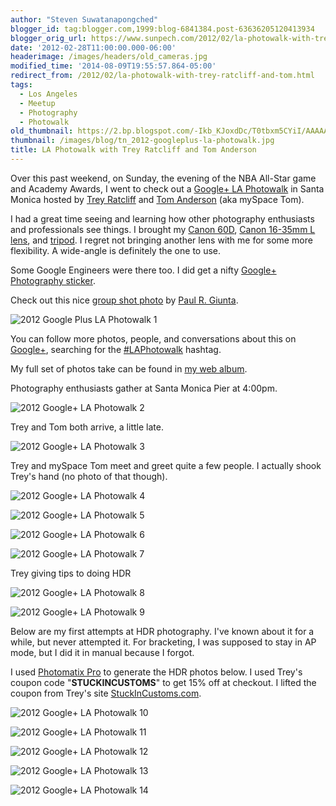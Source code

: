 ```yaml
---
author: "Steven Suwatanapongched"
blogger_id: tag:blogger.com,1999:blog-6841384.post-63636205120413934
blogger_orig_url: https://www.sunpech.com/2012/02/la-photowalk-with-trey-ratcliff-and-tom.html
date: '2012-02-28T11:00:00.000-06:00'
headerimage: /images/headers/old_cameras.jpg
modified_time: '2014-08-09T19:55:57.864-05:00'
redirect_from: /2012/02/la-photowalk-with-trey-ratcliff-and-tom.html
tags:
  - Los Angeles
  - Meetup
  - Photography
  - Photowalk
old_thumbnail: https://2.bp.blogspot.com/-Ikb_KJoxdDc/T0tbxm5CYiI/AAAAAAAA6tQ/54DmXWcT1tE/s800/2012-02-26+at+16-18-14.jpg
thumbnail: /images/blog/tn_2012-googleplus-la-photowalk.jpg
title: LA Photowalk with Trey Ratcliff and Tom Anderson
---
```



Over this past weekend, on Sunday, the evening of the NBA All-Star game and Academy Awards, I went to check out a [Google+  LA Photowalk](https://plus.google.com/105237212888595777019/posts/ioZin6Dh4t5) in Santa Monica hosted by [Trey Ratcliff](https://plus.google.com/105237212888595777019/posts) and [Tom Anderson](https://plus.google.com/112063946124358686266/posts) (aka mySpace Tom).

I had a great time seeing and learning how other photography enthusiasts and professionals see things. I brought my [Canon 60D](https://www.amazon.com/gp/product/B0040JHVCC/ref=as_li_ss_tl?ie=UTF8&amp;tag=sunpech-20&amp;linkCode=as2&amp;camp=1789&amp;creative=390957&amp;creativeASIN=B0040JHVCC), [Canon 16-35mm L lens](https://www.amazon.com/gp/product/B000NP46K2/ref=as_li_ss_tl?ie=UTF8&amp;tag=sunpech-20&amp;linkCode=as2&amp;camp=1789&amp;creative=390957&amp;creativeASIN=B000NP46K2), and [tripod](https://www.amazon.com/gp/product/B001D60LG8/ref=as_li_ss_tl?ie=UTF8&amp;tag=sunpech-20&amp;linkCode=as2&amp;camp=1789&amp;creative=390957&amp;creativeASIN=B001D60LG8). I regret not bringing another lens with me for some more flexibility. A wide-angle is definitely the one to use.

Some Google Engineers were there too. I did get a nifty [Google+ Photography sticker](https://plus.google.com/photos/101693597219413173200/albums/posts/5713951323127012082).

Check out this nice [group shot photo](https://plus.google.com/116197193480724162859/posts/QmSj5kbscBr) by [Paul R. Giunta](https://plus.google.com/116197193480724162859/posts).

![2012 Google Plus LA Photowalk 1](/images/blog/2012-google-plus-photowalk-la-group-shot.jpg)

You can follow more photos, people, and conversations about this on [Google+](https://plus.google.com/), searching for the [#LAPhotowalk](https://plus.google.com/s/%23LAPhotowalk) hashtag.

My full set of photos take can be found in [my web album](https://photos.app.goo.gl/5Xmr8tzjfbrH3pcR6).

Photography enthusiasts gather at Santa Monica Pier at 4:00pm.

![2012 Google+ LA Photowalk 2](/images/blog/2012-02-26-at-16-18-14.jpg)

Trey and Tom both arrive, a little late.

![2012 Google+ LA Photowalk 3](/images/blog/2012-02-26-at-16-32-42.jpg)

Trey and mySpace Tom meet and greet quite a few people. I actually shook Trey's hand (no photo of that though).

![2012 Google+ LA Photowalk 4](/images/blog/2012-02-26-at-16-33-35.jpg)

![2012 Google+ LA Photowalk 5](/images/blog/2012-02-26-at-16-33-38.jpg)

![2012 Google+ LA Photowalk 6](/images/blog/2012-02-26-at-16-49-21.jpg)

![2012 Google+ LA Photowalk 7](/images/blog/2012-02-26-at-16-51-13.jpg)

Trey giving tips to doing HDR

![2012 Google+ LA Photowalk 8](/images/blog/2012-02-26-at-17-06-52.jpg)

![2012 Google+ LA Photowalk 9](/images/blog/2012-02-26-at-17-39-22.jpg)

Below are my first attempts at HDR photography. I've known about it for a while, but never attempted it. For bracketing, I was supposed to stay in AP mode, but I did it in manual because I forgot.

I used [Photomatix Pro](https://www.hdrsoft.com/download.html) to generate the HDR photos below. I used Trey's coupon code "**STUCKINCUSTOMS**" to get 15% off at checkout. I lifted the coupon from Trey's site [StuckInCustoms.com](https://www.stuckincustoms.com/).

![2012 Google+ LA Photowalk 10](/images/blog/2012-02-26-at-17-52-36.jpg)

![2012 Google+ LA Photowalk 11](/images/blog/2012-02-26-at-18-04-36.jpg)

![2012 Google+ LA Photowalk 12](/images/blog/2012-02-26-at-18-11-43.jpg)

![2012 Google+ LA Photowalk 13](/images/blog/2012-02-26-at-18-27-34.jpg)

![2012 Google+ LA Photowalk 14](/images/blog/2012-02-26-at-18-48-58.jpg)